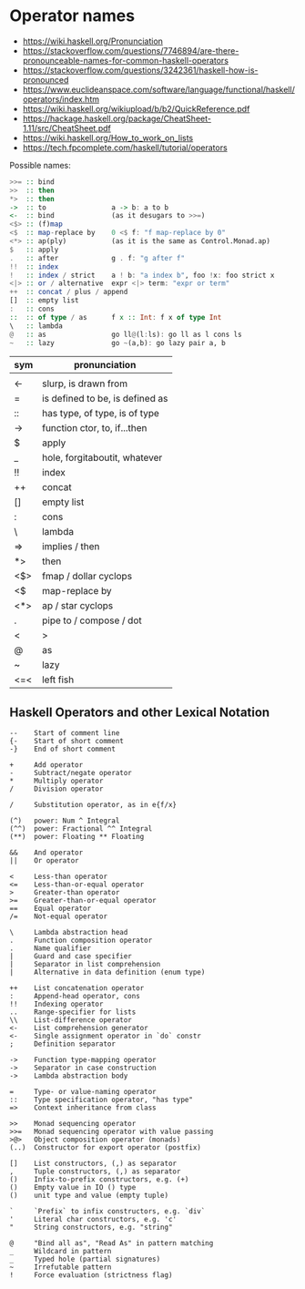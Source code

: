 # Operator names

- https://wiki.haskell.org/Pronunciation
- https://stackoverflow.com/questions/7746894/are-there-pronounceable-names-for-common-haskell-operators
- https://stackoverflow.com/questions/3242361/haskell-how-is-pronounced
- https://www.euclideanspace.com/software/language/functional/haskell/operators/index.htm
- https://wiki.haskell.org/wikiupload/b/b2/QuickReference.pdf
- https://hackage.haskell.org/package/CheatSheet-1.11/src/CheatSheet.pdf
- https://wiki.haskell.org/How_to_work_on_lists
- https://tech.fpcomplete.com/haskell/tutorial/operators



Possible names:

```hs
>>= :: bind
>>  :: then
*>  :: then
->  :: to                a -> b: a to b
<-  :: bind              (as it desugars to >>=)
<$> :: (f)map
<$  :: map-replace by    0 <$ f: "f map-replace by 0"
<*> :: ap(ply)           (as it is the same as Control.Monad.ap)
$   :: apply
.   :: after             g . f: "g after f"
!!  :: index
!   :: index / strict    a ! b: "a index b", foo !x: foo strict x
<|> :: or / alternative  expr <|> term: "expr or term"
++  :: concat / plus / append
[]  :: empty list
:   :: cons
::  :: of type / as      f x :: Int: f x of type Int
\   :: lambda
@   :: as                go ll@(l:ls): go ll as l cons ls
~   :: lazy              go ~(a,b): go lazy pair a, b
```

| sym  | pronunciation
|------|--------------
| |    | such that
| <-   | slurp, is drawn from
| =    | is defined to be, is defined as
| ::   | has type, of type, is of type
| ->   | function ctor, to, if...then
| $    | apply                                          |
| _    | hole, forgitaboutit, whatever
| !!   | index                                          |
| ++   | concat                                         |
| []   | empty list                                     |
| :    | cons                                           |
| \    | lambda                                         |
| =>   | implies / then                               |
| *>   | then                                           |
| <$>  | fmap / dollar cyclops                        |
| <$   | map-replace by                                 |
| <*>  | ap / star cyclops                            |
| .    | pipe to / compose / dot                    |
| <|>  | or                                             |
| @    | as                                             |
| ~    | lazy                                           |
| <=<  | left fish                                      |



## Haskell Operators and other Lexical Notation

```
--    Start of comment line
{-    Start of short comment
-}    End of short comment

+     Add operator
-     Subtract/negate operator
*     Multiply operator
/     Division operator

/     Substitution operator, as in e{f/x}

(^)   power: Num ^ Integral
(^^)  power: Fractional ^^ Integral
(**)  power: Floating ** Floating

&&    And operator
||    Or operator

<     Less-than operator
<=    Less-than-or-equal operator
>     Greater-than operator
>=    Greater-than-or-equal operator
==    Equal operator
/=    Not-equal operator

\     Lambda abstraction head
.     Function composition operator
.     Name qualifier
|     Guard and case specifier
|     Separator in list comprehension
|     Alternative in data definition (enum type)

++    List concatenation operator
:     Append-head operator, cons
!!    Indexing operator
..    Range-specifier for lists
\\    List-difference operator
<-    List comprehension generator
<-    Single assignment operator in `do` constr
;     Definition separator

->    Function type-mapping operator
->    Separator in case construction
->    Lambda abstraction body

=     Type- or value-naming operator
::    Type specification operator, "has type"
=>    Context inheritance from class

>>    Monad sequencing operator
>>=   Monad sequencing operator with value passing
>@>   Object composition operator (monads)
(..)  Constructor for export operator (postfix)

[]    List constructors, (,) as separator
,     Tuple constructors, (,) as separator
()    Infix-to-prefix constructors, e.g. (+)
()    Empty value in IO () type
()    unit type and value (empty tuple)

`     `Prefix` to infix constructors, e.g. `div`
'     Literal char constructors, e.g. 'c'
"     String constructors, e.g. "string"

@     "Bind all as", "Read As" in pattern matching
_     Wildcard in pattern
_     Typed hole (partial signatures)
~     Irrefutable pattern
!     Force evaluation (strictness flag)
```
